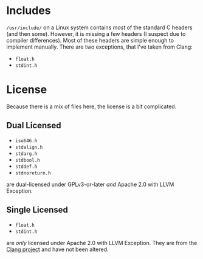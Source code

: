 # Includes
`/usr/include/` on a Linux system contains *most* of the standard C headers
(and then some). However, it is missing a few headers (I suspect due
to compiler differences). Most of these headers are simple enough to implement
manually. There are two exceptions, that I've taken from Clang:
* `float.h`
* `stdint.h`

# License

Because there is a mix of files here, the license is a bit complicated.

## Dual Licensed

* `iso646.h`
* `stdalign.h`
* `stdarg.h`
* `stdbool.h`
* `stddef.h`
* `stdnoreturn.h`

are dual-licensed under GPLv3-or-later *and* Apache 2.0 with LLVM Exception.

## Single Licensed

* `float.h`
* `stdint.h`

are *only* licensed under Apache 2.0 with LLVM Exception. They are from the
[Clang project](https://clang.llvm.org) and have not been altered.